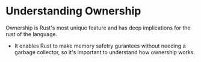 # Understanding Ownership

Ownership is Rust's most unique feature and has deep implications for the rust of the language.

- It enables Rust to make memory safetry gurantees without needing a garbage collector, so it's important to understand how ownership works.
